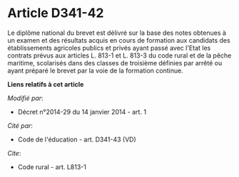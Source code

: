 # Article D341-42

Le diplôme national du brevet est délivré sur la base des notes obtenues à un examen et des résultats acquis en cours de
formation aux candidats des établissements agricoles publics et privés ayant passé avec l'Etat les contrats prévus aux
articles L. 813-1 et L. 813-3 du code rural et de la pêche maritime, scolarisés dans des classes de troisième définies par
arrêté ou ayant préparé le brevet par la voie de la formation continue.

**Liens relatifs à cet article**

_Modifié par_:

  - Décret n°2014-29 du 14 janvier 2014 - art. 1

_Cité par_:

  - Code de l'éducation - art. D341-43 (VD)

_Cite_:

  - Code rural - art. L813-1
